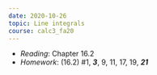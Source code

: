 ```yaml
---
date: 2020-10-26
topic: Line integrals
course: calc3_fa20
---
```


- *Reading*: Chapter 16.2
- *Homework*: (16.2) #1, ***3***, 9, 11, 17, 19, ***21***



